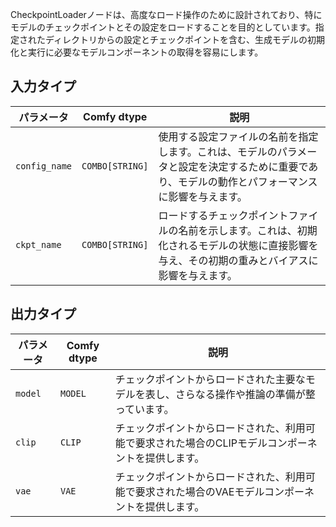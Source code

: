 CheckpointLoaderノードは、高度なロード操作のために設計されており、特にモデルのチェックポイントとその設定をロードすることを目的としています。指定されたディレクトリからの設定とチェックポイントを含む、生成モデルの初期化と実行に必要なモデルコンポーネントの取得を容易にします。

## 入力タイプ

| パラメータ    | Comfy dtype  | 説明 |
|--------------|--------------|------|
| `config_name` | `COMBO[STRING]` | 使用する設定ファイルの名前を指定します。これは、モデルのパラメータと設定を決定するために重要であり、モデルの動作とパフォーマンスに影響を与えます。 |
| `ckpt_name`  | `COMBO[STRING]` | ロードするチェックポイントファイルの名前を示します。これは、初期化されるモデルの状態に直接影響を与え、その初期の重みとバイアスに影響を与えます。 |

## 出力タイプ

| パラメータ | Comfy dtype | 説明 |
|-----------|-------------|------|
| `model`   | `MODEL`     | チェックポイントからロードされた主要なモデルを表し、さらなる操作や推論の準備が整っています。 |
| `clip`    | `CLIP`      | チェックポイントからロードされた、利用可能で要求された場合のCLIPモデルコンポーネントを提供します。 |
| `vae`     | `VAE`       | チェックポイントからロードされた、利用可能で要求された場合のVAEモデルコンポーネントを提供します。 |
